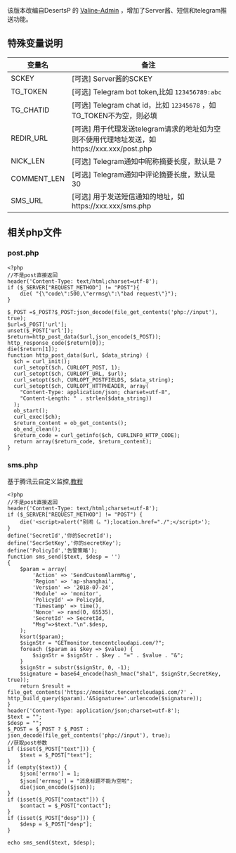 该版本改编自DesertsP 的 [Valine-Admin](https://github.com/DesertsP/Valine-Admin) ，增加了Server酱、短信和telegram推送功能。

## 特殊变量说明

| 变量名 | 备注 |
| ------------ | ------------ |
| SCKEY | [可选] Server酱的SCKEY |
| TG_TOKEN | [可选] Telegram bot token,比如 `123456789:abc` |
| TG_CHATID | [可选] Telegram chat id，比如 `12345678` ，如TG_TOKEN不为空，则必填|
| REDIR_URL | [可选] 用于代理发送telegram请求的地址如为空则不使用代理地址发送，如https://xxx.xxx/post.php|
| NICK_LEN | [可选] Telegram通知中昵称摘要长度，默认是 7 |
| COMMENT_LEN | [可选] Telegram通知中评论摘要长度，默认是 30 |
| SMS_URL | [可选] 用于发送短信通知的地址，如https://xxx.xxx/sms.php|

## 相关php文件
### post.php
```
<?php
//不是post直接返回
header('Content-Type: text/html;charset=utf-8');
if ($_SERVER["REQUEST_METHOD"] != "POST"){
    die( "{\"code\":500,\"errmsg\":\"bad request\"}");
}

$_POST =$_POST?$_POST:json_decode(file_get_contents('php://input'), true);
$url=$_POST['url'];
unset($_POST['url']);
$return=http_post_data($url,json_encode($_POST));
http_response_code($return[0]);
die($return[1]);
function http_post_data($url, $data_string) {
  $ch = curl_init();
  curl_setopt($ch, CURLOPT_POST, 1);
  curl_setopt($ch, CURLOPT_URL, $url);
  curl_setopt($ch, CURLOPT_POSTFIELDS, $data_string);
  curl_setopt($ch, CURLOPT_HTTPHEADER, array(
    "Content-Type: application/json; charset=utf-8",
    "Content-Length: " . strlen($data_string))
  );
  ob_start();
  curl_exec($ch);
  $return_content = ob_get_contents();
  ob_end_clean();
  $return_code = curl_getinfo($ch, CURLINFO_HTTP_CODE);
  return array($return_code, $return_content);
}
```

### sms.php
基于腾讯云自定义监控,[教程](https://ifking.cn/p/312.html)
```
<?php
//不是post直接返回
header('Content-Type: text/html;charset=utf-8');
if ($_SERVER["REQUEST_METHOD"] != "POST") {
    die('<script>alert("别闹（。");location.href="./";</script>');
}
define('SecretId','你的SecretId');
define('SecrSetKey','你的secretKey');
define('PolicyId','告警策略');
function sms_send($text, $desp = '')
{
    $param = array(
        'Action' => 'SendCustomAlarmMsg',
        'Region' => 'ap-shanghai',
        'Version' => '2018-07-24',
        'Module' => 'monitor',
        'PolicyId' => PolicyId,
        'Timestamp' => time(),
        'Nonce' => rand(0, 65535),
        'SecretId' => SecretId,
        "Msg"=>$text."\n".$desp,
    );
    ksort($param);
    $signStr = "GETmonitor.tencentcloudapi.com/?";
    foreach ($param as $key => $value) {
        $signStr = $signStr . $key . "=" . $value . "&";
    }
    $signStr = substr($signStr, 0, -1);
    $signature = base64_encode(hash_hmac("sha1", $signStr,SecretKey, true));
    return $result = file_get_contents('https://monitor.tencentcloudapi.com/?' . http_build_query($param).'&Signature='.urlencode($signature));
}
header('Content-Type: application/json;charset=utf-8');
$text = "";
$desp = "";
$_POST = $_POST ? $_POST : json_decode(file_get_contents('php://input'), true);
//获取post参数
if (isset($_POST["text"])) {
    $text = $_POST["text"];
}
if (empty($text)) {
    $json['errno'] = 1;
    $json['errmsg'] = "消息标题不能为空啦";
    die(json_encode($json));
}
if (isset($_POST["contact"])) {
    $contact = $_POST["contact"];
}
if (isset($_POST["desp"])) {
    $desp = $_POST["desp"];
}

echo sms_send($text, $desp);
```
